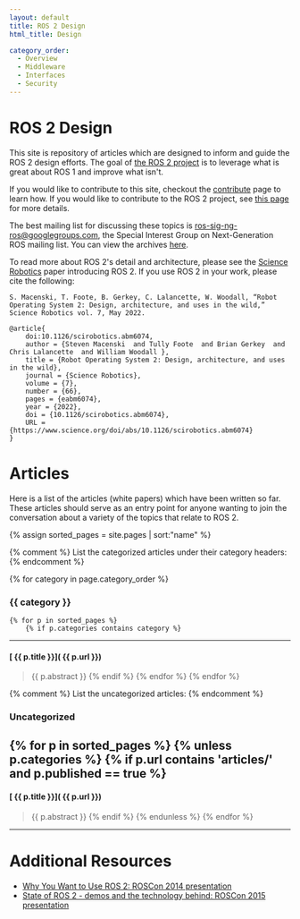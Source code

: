 ```yaml
---
layout: default
title: ROS 2 Design
html_title: Design

category_order:
  - Overview
  - Middleware
  - Interfaces
  - Security
---
```

# ROS 2 Design

This site is repository of articles which are designed to inform and guide the ROS 2 design efforts.
The goal of [the ROS 2 project](https://github.com/ros2/ros2/wiki) is to leverage what is great about ROS 1 and improve what isn't.

If you would like to contribute to this site, checkout the [contribute](/contribute.html) page to learn how.
If you would like to contribute to the ROS 2 project, see [this page](https://github.com/ros2/ros2/wiki/Contributing) for more details.

The best mailing list for discussing these topics is [ros-sig-ng-ros@googlegroups.com](mailto:ros-sig-ng-ros@googlegroups.com), the Special Interest Group on Next-Generation ROS mailing list.
You can view the archives [here](https://groups.google.com/forum/?fromgroups#!forum/ros-sig-ng-ros).

To read more about ROS 2's detail and architecture, please see the [Science Robotics](https://www.science.org/doi/10.1126/scirobotics.abm6074) paper introducing ROS 2. If you use ROS 2 in your work, please cite the following:

```
S. Macenski, T. Foote, B. Gerkey, C. Lalancette, W. Woodall, “Robot Operating System 2: Design, architecture, and uses in the wild,” Science Robotics vol. 7, May 2022.

@article{
    doi:10.1126/scirobotics.abm6074,
    author = {Steven Macenski  and Tully Foote  and Brian Gerkey  and Chris Lalancette  and William Woodall },
    title = {Robot Operating System 2: Design, architecture, and uses in the wild},
    journal = {Science Robotics},
    volume = {7},
    number = {66},
    pages = {eabm6074},
    year = {2022},
    doi = {10.1126/scirobotics.abm6074},
    URL = {https://www.science.org/doi/abs/10.1126/scirobotics.abm6074}
}

```

# Articles

Here is a list of the articles (white papers) which have been written so far. These articles should serve as an entry point for anyone wanting to join the conversation about a variety of the topics that relate to ROS 2.

{% assign sorted_pages = site.pages | sort:"name" %}

{% comment %}
List the categorized articles under their category headers:
{% endcomment %}

{% for category in page.category_order %}

###  {{ category }}

```
{% for p in sorted_pages %}
    {% if p.categories contains category %}
```

---

#### [ {{ p.title }}]( {{ p.url }})

> {{ p.abstract }}
> {% endif %}
> {% endfor %}
> {% endfor %}

{% comment %}
List the uncategorized articles:
{% endcomment %}

### Uncategorized

 {% for p in sorted_pages %}
 {% unless p.categories %}
 {% if p.url contains 'articles/' and p.published == true %}
---

#### [ {{ p.title }}]( {{ p.url }})

> {{ p.abstract }}
> {% endif %}
> {% endunless %}
> {% endfor %}

---

<div class="unpublished" style="display: none;" markdown="1">
# Unpublished Articles

These articles are not finished or maybe not even started yet:

 {% assign sorted_pages = site.pages | sort:"name" %}
 {% for p in sorted_pages %}
 {% if p.url contains 'articles/' and p.published != true %}
---

#### [ {{ p.title }}]( {{ p.url }})

> {{ p.abstract }}
> {% endif %}
> {% endfor %}

---

</div>

# Additional Resources

- [Why You Want to Use ROS 2: ROSCon 2014 presentation](http://www.osrfoundation.org/wordpress2/wp-content/uploads/2015/04/ROSCON-2014-Why-you-want-to-use-ROS-2.pdf)
- [State of ROS 2 - demos and the technology behind: ROSCon 2015 presentation](http://roscon.ros.org/2015/presentations/state-of-ros2.pdf)
